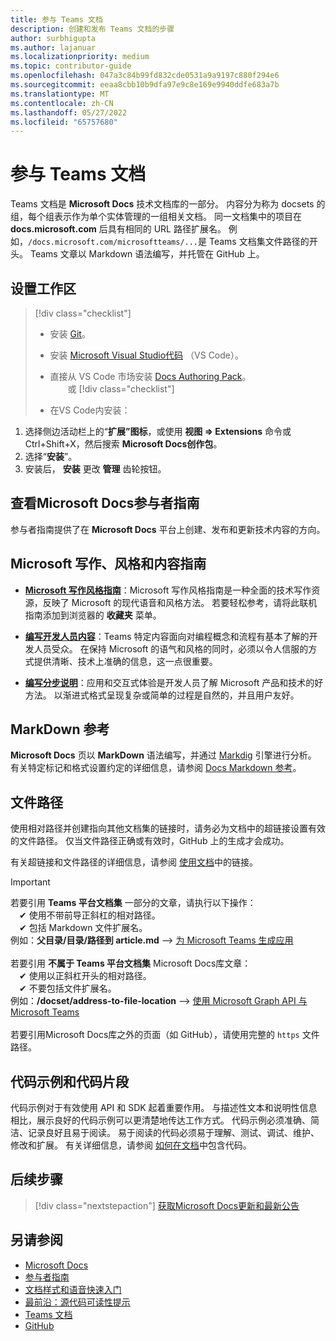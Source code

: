 ```yaml
---
title: 参与 Teams 文档
description: 创建和发布 Teams 文档的步骤
author: surbhigupta
ms.author: lajanuar
ms.localizationpriority: medium
ms.topic: contributor-guide
ms.openlocfilehash: 047a3c84b99fd832cde0531a9a9197c880f294e6
ms.sourcegitcommit: eeaa8cbb10b9dfa97e9c8e169e9940ddfe683a7b
ms.translationtype: MT
ms.contentlocale: zh-CN
ms.lasthandoff: 05/27/2022
ms.locfileid: "65757680"
---
```

# <a name="contribute-to-teams-documentation"></a>参与 Teams 文档

Teams 文档是 **Microsoft Docs** 技术文档库的一部分。 内容分为称为 docsets 的组，每个组表示作为单个实体管理的一组相关文档。 同一文档集中的项目在 **docs.microsoft.com** 后具有相同的 URL 路径扩展名。 例如，`/docs.microsoft.com/microsoftteams/...`是 Teams 文档集文件路径的开头。 Teams 文章以 Markdown 语法编写，并托管在 GitHub 上。

## <a name="set-up-your-workspace"></a>设置工作区

> [!div class="checklist"]
>
> * 安装 [Git](https://git-scm.com/book/en/v2/Getting-Started-Installing-Git)。
> * 安装 [Microsoft Visual Studio代码](https://code.visualstudio.com/) （VS Code）。
> * 直接从 VS Code 市场安装 [Docs Authoring Pack](https://marketplace.visualstudio.com/items?itemName=docsmsft.docs-authoring-pack)。<br>&emsp;&emsp;或
[!div class="checklist"]
>
> * 在VS Code内安装：

   1. 选择侧边活动栏上的“**扩展”图标**，或使用 **视图 => Extensions** 命令或 Ctrl+Shift+X，然后搜索 **Microsoft Docs创作包**。
   1. 选择“**安装**”。
   1. 安装后， **安装** 更改 **管理** 齿轮按钮。

## <a name="review-the-microsoft-docs-contributors-guide"></a>查看Microsoft Docs参与者指南

参与者指南提供了在 **Microsoft Docs** 平台上创建、发布和更新技术内容的方向。

## <a name="microsoft-writing-style-and-content-guides"></a>Microsoft 写作、风格和内容指南

* **[Microsoft 写作风格指南](/style-guide/welcome)**：Microsoft 写作风格指南是一种全面的技术写作资源，反映了 Microsoft 的现代语音和风格方法。 若要轻松参考，请将此联机指南添加到浏览器的 **收藏夹** 菜单。

* **[编写开发人员内容](/style-guide/developer-content/)**：Teams 特定内容面向对编程概念和流程有基本了解的开发人员受众。 在保持 Microsoft 的语气和风格的同时，必须以令人信服的方式提供清晰、技术上准确的信息，这一点很重要。

* **[编写分步说明](/style-guide/procedures-instructions/writing-step-by-step-instructions)**：应用和交互式体验是开发人员了解 Microsoft 产品和技术的好方法。 以渐进式格式呈现复杂或简单的过程是自然的，并且用户友好。

## <a name="markdown-reference"></a>MarkDown 参考

**Microsoft Docs** 页以 **MarkDown** 语法编写，并通过 [Markdig](https://github.com/lunet-io/markdig) 引擎进行分析。 有关特定标记和格式设置约定的详细信息，请参阅 [Docs Markdown 参考](/contribute/markdown-reference)。

## <a name="file-paths"></a>文件路径

使用相对路径并创建指向其他文档集的链接时，请务必为文档中的超链接设置有效的文件路径。 仅当文件路径正确或有效时，GitHub 上的生成才会成功。

有关超链接和文件路径的详细信息，请参阅 [使用文档](/contribute/how-to-write-links)中的链接。

> [!IMPORTANT]
> 若要引用 **Teams 平台文档集** 一部分的文章，请执行以下操作：<br>
> &emsp;&#x2714; 使用不带前导正斜杠的相对路径。<br>
> &emsp;&#x2714; 包括 Markdown 文件扩展名。<br>
>例如：**父目录/目录/路径到 article.md** —> [为 Microsoft Teams 生成应用](../concepts/building-an-app.md) <br><br>
> 若要引用 **不属于 Teams 平台文档集** Microsoft Docs库文章：<br>
> &emsp;&#x2714; 使用以正斜杠开头的相对路径。<br>&emsp;&#x2714; 不要包括文件扩展名。<br>
> 例如：**/docset/address-to-file-location** —> [使用 Microsoft Graph API 与 Microsoft Teams](/graph/api/resources/teams-api-overview)<br><br>
> 若要引用Microsoft Docs库之外的页面（如 GitHub），请使用完整的 `https` 文件路径。<br>

## <a name="code-samples-and-snippets"></a>代码示例和代码片段

代码示例对于有效使用 API 和 SDK 起着重要作用。 与描述性文本和说明性信息相比，展示良好的代码示例可以更清楚地传达工作方式。 代码示例必须准确、简洁、记录良好且易于阅读。 易于阅读的代码必须易于理解、测试、调试、维护、修改和扩展。 有关详细信息，请参阅 [如何在文档](/contribute/code-in-docs)中包含代码。

## <a name="next-step"></a>后续步骤

> [!div class="nextstepaction"]
> [获取Microsoft Docs更新和最新公告](/teamblog)

## <a name="see-also"></a>另请参阅

* [Microsoft Docs](/)
* [参与者指南](/contribute)
* [文档样式和语音快速入门](/contribute/style-quick-start)
* [最前沿：源代码可读性提示](/archive/msdn-magazine/2014/october/cutting-edge-source-code-readability-tips)
* [Teams 文档](/microsoftteams/platform/overview)
* [GitHub](https://github.com/MicrosoftDocs/msteams-docs/tree/master/msteams-platform)
